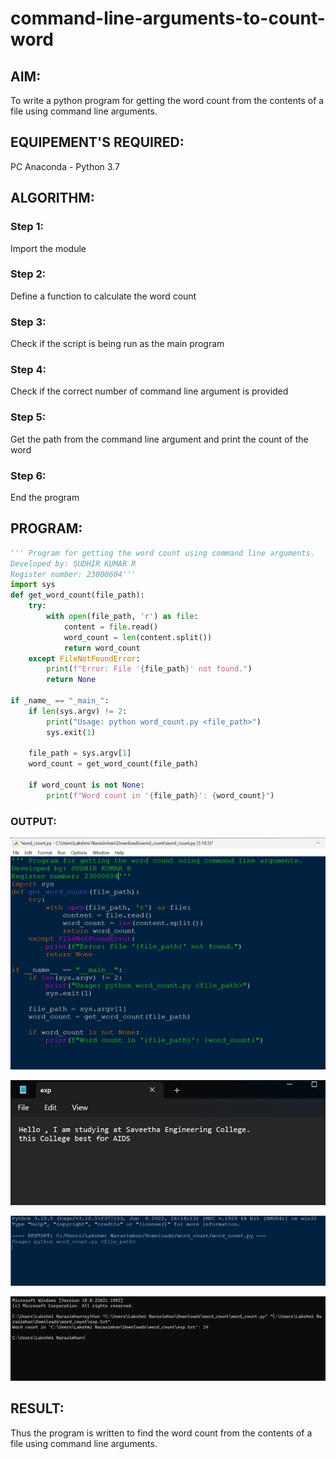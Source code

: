 # command-line-arguments-to-count-word
## AIM:
To write a python program for getting the word count from the contents of a file using command line arguments.
## EQUIPEMENT'S REQUIRED: 
PC
Anaconda - Python 3.7
## ALGORITHM: 
### Step 1:
Import the module 
### Step 2: 
Define a function to calculate the word count
### Step 3: 
Check if the script is being run as the main program
### Step 4:  
Check if the correct number of command line argument is provided
### Step 5: 
Get the path from the command line argument and print the count of the word
### Step 6: 
End the program
## PROGRAM:
```python
''' Program for getting the word count using command line arguments.
Developed by: SUDHIR KUMAR R
Register number: 23000604'''
import sys
def get_word_count(file_path):
    try:
        with open(file_path, 'r') as file:
            content = file.read()
            word_count = len(content.split())
            return word_count
    except FileNotFoundError:
        print(f"Error: File '{file_path}' not found.")
        return None

if _name_ == "_main_":
    if len(sys.argv) != 2:
        print("Usage: python word_count.py <file_path>")
        sys.exit(1)

    file_path = sys.argv[1]
    word_count = get_word_count(file_path)

    if word_count is not None:
        print(f"Word count in '{file_path}': {word_count}")
```
### OUTPUT:
![op](scr1.jpeg)

![op](scr2.jpeg)

![op](scr3.jpeg)

![op](scr4.jpeg)
## RESULT:
Thus the program is written to find the word count from the contents of a file using command line arguments.
